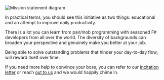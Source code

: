 ﻿<!-- npx  mmdc -i .\src\homepage\convincing.mmd -o .\public\images\convincing-diagram.svg -->
<div class="text-center py-4">
    <img src="./images/convincing-diagram.svg" alt="Mission statement diagram" class="w-50">
</div>

In practical terms, you should see this initiative as two things: educational and an attempt to improve daily productivity.

There is a lot you can learn from pair/mob programming with seasoned F# developers from all over the world.
The diversity of backgrounds can broaden your perspective and genuinely make you better at your job.

Being able to solve outstanding problems that hinder your day-to-day flow, will reward itself over time.

If you need more help to convince your boss, you can refer to our [incitation letter](/incitation/) or reach [out to us](mailto:amplifyingfsharp@gmail.com) and we would happily chime in.
